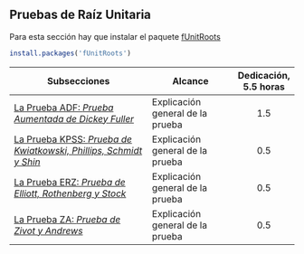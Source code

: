 ## Pruebas de Raíz Unitaria

Para esta sección hay que instalar el paquete [fUnitRoots](https://cran.r-project.org/web/packages/fUnitRoots/index.html)

``` r
install.packages('fUnitRoots')
```

| Subsecciones                                                                                        | Alcance                                                              | Dedicación,<br>5.5 horas  | 
|-----------------------------------------------------------------------------------------------------|----------------------------------------------------------------------|:-------------------------:|
| [La Prueba ADF: _Prueba Aumentada de Dickey Fuller_](Section01/WhatIsLTWB)                          | Explicación general de la prueba                                     |             1.5           | 
| [La Prueba KPSS: _Prueba de Kwiatkowski, Phillips, Schmidt y Shin_](Section01/Requirement)          | Explicación general de la prueba                                     |             0.5           |   
| [La Prueba ERZ: _Prueba de Elliott, Rothenberg y Stock_](Section01/Requirement)                     | Explicación general de la prueba                                     |             0.5           |  
| [La Prueba ZA: _Prueba de Zivot y Andrews_](Section01/CaseStudy)                                    | Explicación general de la prueba                                     |             0.5           |       



